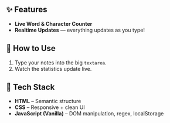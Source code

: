 ## ✨ Features

- **Live Word & Character Counter**  
- **Realtime Updates** — everything updates as you type!

## 🚀 How to Use

1. Type your notes into the big `textarea`.
2. Watch the statistics update live.

## 🧠 Tech Stack

- **HTML** – Semantic structure  
- **CSS** – Responsive + clean UI  
- **JavaScript (Vanilla)** – DOM manipulation, regex, localStorage  

